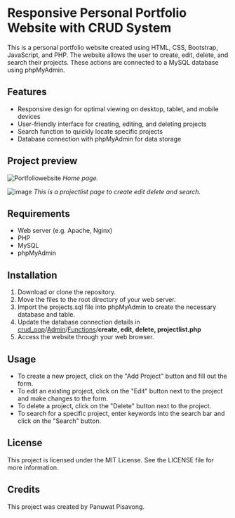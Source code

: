 # Responsive Personal Portfolio Website with CRUD System

This is a personal portfolio website created using HTML, CSS, Bootstrap, JavaScript, and PHP. The website allows the user to create, edit, delete, and search their projects. These actions are connected to a MySQL database using phpMyAdmin.

## Features

-   Responsive design for optimal viewing on desktop, tablet, and mobile devices
-   User-friendly interface for creating, editing, and deleting projects
-   Search function to quickly locate specific projects
-   Database connection with phpMyAdmin for data storage

## Project preview 

![Portfoliowebsite](https://user-images.githubusercontent.com/79345283/224250882-ba277b62-abf7-4f70-8300-66ad7b7547dd.gif)
*Home page.*

![image](https://user-images.githubusercontent.com/79345283/224250105-f3115391-ac2c-4055-8fce-3db6b26d9bd5.png)
*This is a projectlist page to create edit delete and search.*

## Requirements

-   Web server (e.g. Apache, Nginx)
-   PHP
-   MySQL
-   phpMyAdmin

## Installation

1.  Download or clone the repository.
2.  Move the files to the root directory of your web server.
3.  Import the projects.sql file into phpMyAdmin to create the necessary database and table.
4.  Update the database connection details in  [crud_oop](https://github.com/ballpanuwat25/responsive_personal_portfolio_website/tree/main/crud_oop)/[Admin](https://github.com/ballpanuwat25/responsive_personal_portfolio_website/tree/main/crud_oop/Admin)/[Functions](https://github.com/ballpanuwat25/responsive_personal_portfolio_website/tree/main/crud_oop/Admin/Functions)/**create, edit, delete, projectlist.php**
5.  Access the website through your web browser.

## Usage

-   To create a new project, click on the "Add Project" button and fill out the form.
-   To edit an existing project, click on the "Edit" button next to the project and make changes to the form.
-   To delete a project, click on the "Delete" button next to the project.
-   To search for a specific project, enter keywords into the search bar and click on the "Search" button.

## License

This project is licensed under the MIT License. See the LICENSE file for more information.

## Credits

This project was created by Panuwat Pisavong.
